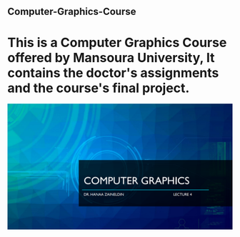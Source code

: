 ## Computer-Graphics-Course
# This is a Computer Graphics Course offered by Mansoura University, It contains the doctor's assignments and the course's final project.

![img](./pic/course.png)
